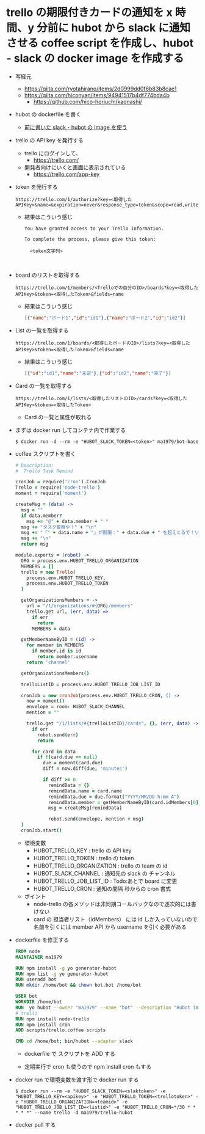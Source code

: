 # trello の期限付きカードの通知を x 時間、y 分前に hubot から slack に通知させる coffee script を作成し、hubot - slack の docker image を作成する

- 写経元

  - https://qiita.com/ryotahirano/items/2d0999dd0f6b83b8cae1
  - https://qiita.com/hiconyan/items/94941517b4df774bda4b
    - https://github.com/hico-horiuchi/kaonashi/

- hubot の dockerfile を書く

  - [前に書いた slack - hubot の Image を使う](https://github.com/ma1979/sutra/blob/master/20171126_Hubot/Hubot%20%E7%92%B0%E5%A2%83%E6%A7%8B%E7%AF%89.md)

- trello の API key を発行する

  - trello にログインして、
    - https://trello.com/
  - 開発者向けにいくと画面に表示されている
    - https://trello.com/app-key

- token を発行する

  ```
  https://trello.com/1/authorize?key=<取得したAPIKey>&name=&expiration=never&response_type=token&scope=read,write
  ```

  - 結果はこういう感じ

    ```
    You have granted access to your Trello information.

    To complete the process, please give this token:

      <token文字列>
    ```

    ​

- board のリストを取得する

  ```
  https://trello.com/1/members/<Trelloでの自分のID>/boards?key=<取得したAPIKey>&token=<取得したToken>&fields=name
  ```
  - 結果はこういう感じ

    ```json
    [{"name":"ボード1","id":"id1"},{"name":"ボード2","id":"id2"}]
    ```

- List の一覧を取得する

  ```
  https://trello.com/1/boards/<取得したボードのID>/lists?key=<取得したAPIKey>&token=<取得したToken>&fields=name
  ```

  - 結果はこういう感じ

    ```json
    [{"id":"id1","name":"未定"},{"id":"id2","name":"完了"}]
    ```

- Card の一覧を取得する

  ```
  https://trello.com/1/lists/<取得したリストのID>/cards?key=<取得したAPIKey>&token=<取得したToken>
  ```

  - Card の一覧と属性が取れる

- まずは docker run してコンテナ内で作業する

  ```shell
  $ docker run -d --rm -e "HUBOT_SLACK_TOKEN=<token>" ma1979/bot-base
  ```

- coffee スクリプトを書く

  ```coffeescript
  # Description:
  #  Trello Task Remind

  cronJob = require('cron').CronJob
  Trello = require('node-trello')
  moment = require('moment')

  createMsg = (data) ->
    msg = ""
    if data.member?
      msg += "@" + data.member + " "
    msg += "タスク警察や！" + "\n"
    msg += "「" + data.name + "」が期限：" + data.due + " を超えとるで！\n"
    msg += "\n"
    return msg

  module.exports = (robot) ->
    ORG = process.env.HUBOT_TRELLO_ORGANIZATION
    MEMBERS = []
    trello = new Trello(
      process.env.HUBOT_TRELLO_KEY,
      process.env.HUBOT_TRELLO_TOKEN
    )

    getOrganizationsMembers = ->
      url = "/1/organizations/#{ORG}/members"
      trello.get url, (err, data) =>
        if err
          return
        MEMBERS = data

    getMemberNameByID = (id) ->
      for member in MEMBERS
        if member.id is id
          return member.username
      return 'channel'

    getOrganizationsMembers()

    trelloListID = process.env.HUBOT_TRELLO_JOB_LIST_ID

    cronJob = new cronJob(process.env.HUBOT_TRELLO_CRON, () ->
      now = moment()
      envelope = room: HUBOT_SLACK_CHANNEL
      mention = ""

      trello.get "/1/lists/#{trelloListID}/cards", {}, (err, data) ->
        if err
          robot.send(err)
          return

        for card in data
          if !(card.due == null)
            due = moment(card.due)
            diff = now.diff(due, 'minutes')

            if diff >= 0
              remindData = {}
              remindData.name = card.name
              remindData.due = due.format("YYYY/MM/DD h:mm A")
              remindData.member = getMemberNameByID(card.idMembers[0])
              msg = createMsg(remindData)

              robot.send(envelope, mention + msg)
    )
    cronJob.start()
  ```

   - 環境変数
      - HUBOT_TRELLO_KEY : trello の API key
     - HUBOT_TRELLO_TOKEN : trello の token
     - HUBOT_TRELLO_ORGANIZATION : trello の team の id
     - HUBOT_SLACK_CHANNEL : 通知先の slack の チャンネル
     - HUBOT_TRELLO_JOB_LIST_ID : Todo:あとで board に変更
     - HUBOT_TRELLO_CRON : 通知の間隔 秒からの cron 書式
  - ポイント
    - node-trello の各メソッドは非同期コールバックなので逐次的には書けない
    - card の 担当者リスト（idMembers） には id しか入っていないので名前を引くには member API から username を引く必要がある

 -  dockerfile を修正する

    ```dockerfile
    FROM node
    MAINTAINER ma1979

    RUN npm install -g yo generator-hubot
    RUN npm list -g yo generator-hubot
    RUN useradd bot
    RUN mkdir /home/bot && chown bot.bot /home/bot

    USER bot
    WORKDIR /home/bot
    RUN  yo hubot --owner "ma1979" --name "bot" --description "Hubot image" --adapter slack
    # trello
    RUN npm install node-trello
    RUN npm install cron
    ADD scripts/trello.coffee scripts

    CMD cd /home/bot; bin/hubot --adapter slack
    ```

    - dockerfile で スクリプトを ADD する

    - 定期実行で cron も使うので npm install cron もする

 -  docker run で環境変数を渡す形で docker run する

    ```shell
    $ docker run --rm -e "HUBOT_SLACK_TOKEN=<slaktoken>" -e "HUBOT_TRELLO_KEY=<apikey>" -e "HUBOT_TRELLO_TOKEN=<trellotoken>" -e "HUBOT_TRELLO_ORGANIZATION=<teamid>" -e "HUBOT_TRELLO_JOB_LIST_ID=<listid>" -e "HUBOT_TRELLO_CRON=*/30 * * * * *" --name trello -d ma1979/trello-hubot
    ```

- docker pull する

